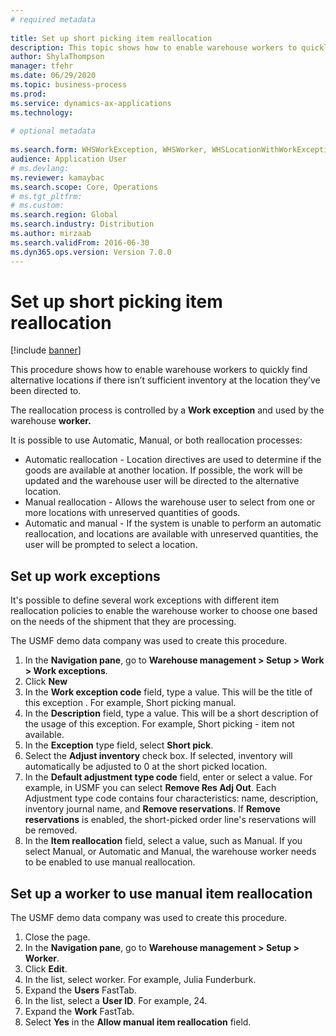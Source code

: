 ```yaml
--- 
# required metadata 
 
title: Set up short picking item reallocation
description: This topic shows how to enable warehouse workers to quickly find alternative locations if there isn't sufficient inventory at the location they've been directed to. 
author: ShylaThompson
manager: tfehr 
ms.date: 06/29/2020
ms.topic: business-process 
ms.prod:  
ms.service: dynamics-ax-applications 
ms.technology:  
 
# optional metadata 
 
ms.search.form: WHSWorkException, WHSWorker, WHSLocationWithWorkException    
audience: Application User 
# ms.devlang:  
ms.reviewer: kamaybac
ms.search.scope: Core, Operations 
# ms.tgt_pltfrm:  
# ms.custom:  
ms.search.region: Global
ms.search.industry: Distribution
ms.author: mirzaab
ms.search.validFrom: 2016-06-30 
ms.dyn365.ops.version: Version 7.0.0 
---
```

# Set up short picking item reallocation

[!include [banner](../../includes/banner.md)]

This procedure shows how to enable warehouse workers to quickly find alternative locations if there isn’t sufficient inventory at the location they’ve been directed to. 

The reallocation process is controlled by a **Work exception** and used by the warehouse **worker.**

It is possible to use Automatic, Manual, or both reallocation processes:

- Automatic reallocation - Location directives are used to determine if the goods are available at another location. If possible, the work will be updated and the warehouse user will be directed to the alternative location.
- Manual reallocation - Allows the warehouse user to select from one or more locations with unreserved quantities of goods. 
- Automatic and manual - If the system is unable to perform an automatic reallocation, and locations are available with unreserved quantities, the user will be prompted to select a location.

## Set up work exceptions
It's possible to define several work exceptions with different item reallocation policies to enable the warehouse worker to choose one based on the needs of the shipment that they are processing.

The USMF demo data company was used to create this procedure.

1. In the **Navigation pane**, go to **Warehouse management > Setup > Work > Work exceptions**.
2. Click **New** 
3. In the **Work exception code** field, type a value. This will be the title of this exception . For example, Short picking manual.
4. In the **Description** field, type a value. This will be a short description of the usage of this exception. For example, Short picking - item not available.
5. In the **Exception** type field, select **Short pick**.
6. Select the **Adjust inventory** check box. If selected, inventory will automatically be adjusted to 0 at the short picked location.
7. In the **Default adjustment type code** field, enter or select a value. For example, in USMF you can select **Remove Res Adj Out**. Each Adjustment type code contains four characteristics: name, description, inventory journal name, and **Remove reservations**. If **Remove reservations** is enabled, the short-picked order line's reservations will be removed.  
8. In the **Item reallocation** field, select a value, such as Manual. If you select Manual, or Automatic and Manual, the warehouse worker needs to be enabled to use manual reallocation.

## Set up a worker to use manual item reallocation

The USMF demo data company was used to create this procedure.

1. Close the page.
2. In the **Navigation pane**, go to **Warehouse management > Setup > Worker**.
3. Click **Edit**.
4. In the list, select worker. For example, Julia Funderburk.
5. Expand the **Users** FastTab.
6. In the list, select a **User ID**. For example, 24.
7. Expand the **Work** FastTab.
8. Select **Yes** in the **Allow manual item reallocation** field.
